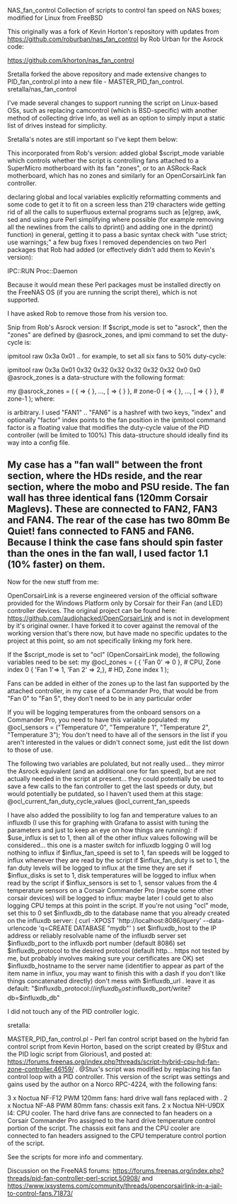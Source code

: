 NAS_fan_control
Collection of scripts to control fan speed on NAS boxes; modified for Linux from FreeBSD

This originally was a fork of Kevin Horton's repository with updates from https://github.com/roburban/nas_fan_control by Rob Urban for the Asrock code:

https://github.com/khorton/nas_fan_control

Sretalla forked the above repository and made extensive changes to PID_fan_control.pl into a new file - MASTER_PID_fan_control. sretalla/nas_fan_control

I've made several changes to support running the script on Linux-based OSs, such as replacing camcontrol (which is BSD-specific) with another method of collecting drive info, as well as an option to simply input a static list of drives instead for simplicity. 

Sretalla's notes are still important so I've kept them below:

This incorporated from Rob's version:
added global $script_mode variable which controls whether the script is controlling fans attached to a SuperMicro motherboard with its fan "zones", or to an ASRock-Rack motherboard, which has no zones and similarly for an OpenCorsairLink fan controller.

declaring global and local variables explicitly
reformatting comments and some code to get it to fit on a screen less than 219 characters wide
getting rid of all the calls to superfluous external programs such as [e]grep, awk, sed and using pure Perl
simplifying where possible (for example removing all the newlines from the calls to dprint() and adding one in the dprint() function)
in general, getting it to pass a basic syntax check with "use strict; use warnings;"
a few bug fixes
I removed dependencies on two Perl packages that Rob had added (or effectively didn't add them to Kevin's version):

IPC::RUN
Proc::Daemon

Because it would mean these Perl packages must be installed directly on the FreeNAS OS (if you are running the script there), which is not supported.

I have asked Rob to remove those from his version too.

Snip from Rob's Asrock version:
If $script_mode is set to "asrock", then the "zones" are defined by @asrock_zones, and ipmi command to set the duty-cycle is:

ipmitool raw 0x3a 0x01 <FAN1-duty-cycle> .. <FAN6-duty-cycle> <filler> <filler>
for example, to set all six fans to 50% duty-cycle:

ipmitool raw 0x3a 0x01 0x32 0x32 0x32 0x32 0x32 0x32 0x0 0x0
@asrock_zones is a data-structure with the following format:

my @asrock_zones = (
	{ <FAN-NAME> => { <FAN-ENTRY> }, ..., [<FAN-NAME> => { <FAN-ENTRY> } }, # zone-0
	{ <FAN-NAME> => { <FAN-ENTRY> }, ..., [<FAN-NAME> => { <FAN-ENTRY> } }, # zone-1
);
where:

<FAN-NAME> is arbitrary. I used "FAN1" .. "FAN6"
<FAN-ENTRY> is a hashref with two keys, "index" and optionally "factor"
index points to the fan position in the ipmitool command
factor is a floating value that modifies the duty-cycle value of the PID controller (will be limited to 100%)
This data-structure should ideally find its way into a config file.

My case has a "fan wall" between the front section, where the HDs reside, and the rear section, where the mobo and PSU reside. The fan wall has three identical fans (120mm Corsair Maglevs). These are connected to FAN2, FAN3 and FAN4. The rear of the case has two 80mm Be Quiet! fans connected to FAN5 and FAN6. Because I think the case fans should spin faster than the ones in the fan wall, I used factor 1.1 (10% faster) on them.
---------------------------

Now for the new stuff from me:

OpenCorsairLink is a reverse engineered version of the official software provided for the Windows Platform only by Corsair for their Fan (and LED) controller devices.
The original project can be found here: https://github.com/audiohacked/OpenCorsairLink and is not in development by it's original owner. I have forked it to cover against the removal of the working version that's there now, but have made no specific updates to the project at this point, so am not specifically linking my fork here.

If the $script_mode is set to "ocl" (OpenCorsairLink mode), the following variables need to be set:
my @ocl_zones = (
    { 'Fan 0' => 0 },  # CPU, Zone index 0
    { 'Fan 1'=> 1, 'Fan 2' => 2,}, # HD, Zone index 1
);

Fans can be added in either of the zones up to the last fan supported by the attached controller, in my case of a Commander Pro, that would be from "Fan 0" to "Fan 5", they don't need to be in any particular order

If you will be logging temperatures from the onboard sensors on a Commander Pro, you need to have this variable populated:
my @ocl_sensors = ("Temperature 0", "Temperature 1", "Temperature 2", "Temperature 3");
You don't need to have all of the sensors in the list if you aren't interested in the values or didn't connect some, just edit the list down to those of use.


The following two variables are polulated, but not really used... they mirror the Asrock equivalent (and an additional one for fan speed), but are not actually needed in the script at present... they could potentially be used to save a few calls to the fan controller to get the last speeds or duty, but would potentially be putdated, so I haven't used them at this stage:
@ocl_current_fan_duty_cycle_values
@ocl_current_fan_speeds




I have also added the possibility to log fan and temperature values to an influxdb (I use this for graphing with Grafana to assist with tuning the parameters and just to keep an eye on how things are running):
if $use_influx is set to 1, then all of the other influx values following will be considered... this one is a master switch for influxdb logging 0 will log nothing to influx
if $influx_fan_speed is set to 1, fan speeds will be logged to influx whenever they are read by the script
if $influx_fan_duty is set to 1, the fan duty levels will be logged to influx at the time they are set
if $influx_disks is set to 1, disk temperatures will be logged to influx when read by the script
if $influx_sensors is set to 1, sensor values from the 4 temperature sensors on a Corsair Commander Pro (maybe some other corsair devices) will be logged to influx: maybe later I could get to also logging CPU temps at this point in the script. If you're not using "ocl" mode, set this to 0
set $influxdb_db to the database name that you already created on the influxdb server: ( curl -XPOST 'http://localhost:8086/query' --data-urlencode 'q=CREATE DATABASE "mydb"' )
set $influxdb_host to the IP address or reliably resolvable name of the influxdb server
set $influxdb_port to the influxdb port number    (default 8086)
set $influxdb_protocol to the desired protocol (default http... https not tested by me, but probably involves making sure your certificates are OK)
set $influxdb_hostname to the server name (identifier to appear as part of the item name in influx, you may want to finish this with a dash if you don't like things concatenated directly)
don't mess with  $influxdb_url . leave it as default:  "$influxdb_protocol://$influxdb_host:$influxdb_port/write?db=$influxdb_db"

I did not touch any of the PID controller logic.

sretalla:

MASTER_PID_fan_control.pl - Perl fan control script based on the hybrid fan control script from Kevin Horton, based on the script created by @Stux and the PID logic script from Glorious1, and posted at: https://forums.freenas.org/index.php?threads/script-hybrid-cpu-hd-fan-zone-controller.46159/ . @Stux's script was modified by replacing his fan control loop with a PID controller. This version of the script was settings and gains used by the author on a Norco RPC-4224, with the following fans:

3 x Noctua NF-F12 PWM 120mm fans: hard drive wall fans replaced with .
2 x Noctua NF-A8 PWM 80mm fans: chassis exit fans.
2 x Noctua NH-U9DX I4: CPU cooler.
The hard drive fans are connected to fan headers on a Corsair Commander Pro assigned to the hard drive temperature control portion of the script. The chassis exit fans and the CPU cooler are connected to fan headers assigned to the CPU temperature control portion of the script.

See the scripts for more info and commentary.

Discussion on the FreeNAS forums: https://forums.freenas.org/index.php?threads/pid-fan-controller-perl-script.50908/ and https://www.ixsystems.com/community/threads/opencorsairlink-in-a-jail-to-control-fans.71873/

